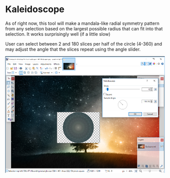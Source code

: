 # Kaleidoscope
As of right now, this tool will make a mandala-like radial symmetry pattern from any selection based on the largest possible radius that can fit into that selection. It works surprisingly well (if a little slow)

User can select between 2 and 180 slices per half of the circle (4-360) and may adjust the angle that the slices repeat using the angle slider. 

![Example Image](example.png)
